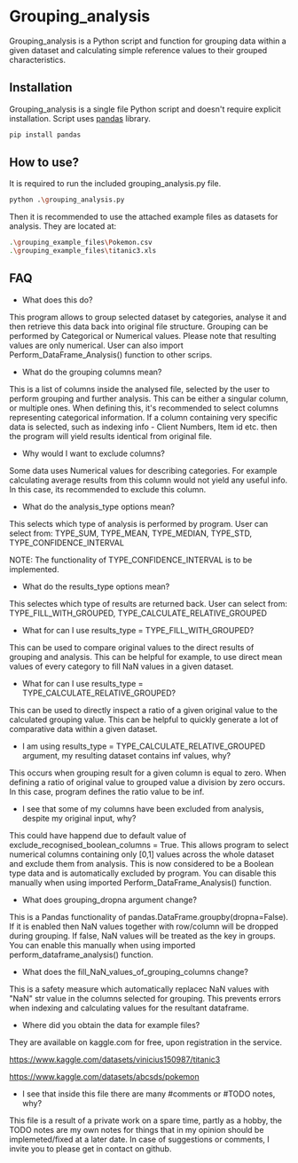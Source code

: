 # Grouping_analysis

Grouping_analysis is a Python script and function for grouping data within a given dataset and calculating simple reference values to their grouped characteristics.

## Installation

Grouping_analysis is a single file Python script and doesn't require explicit installation. 
Script uses [pandas](https://pypi.org/project/pandas/) library.

```bash
pip install pandas
```

## How to use?

It is required to run the included grouping_analysis.py file.

```bash
python .\grouping_analysis.py
```

Then it is recommended to use the attached example files as datasets for analysis. They are located at:

```bash
.\grouping_example_files\Pokemon.csv
.\grouping_example_files\titanic3.xls
```

## FAQ

- What does this do?

This program allows to group selected dataset by categories, analyse it and then retrieve this data back into original file structure.
Grouping can be performed by Categorical or Numerical values. Please note that resulting values are only numerical.
User can also import Perform_DataFrame_Analysis() function to other scrips.

- What do the grouping columns mean?

This is a list of columns inside the analysed file, selected by the user to perform grouping and further analysis. This can be either a singular column, or multiple ones.
When defining this, it's recommended to select columns representing categorical information. 
If a column containing very specific data is selected, such as indexing info - Client Numbers, Item id etc. then the program will yield results identical from original file.

- Why would I want to exclude columns?

Some data uses Numerical values for describing categories. For example calculating average results from this column would not yield any useful info. 
In this case, its recommended to exclude this column.

- What do the analysis_type options mean?

This selects which type of analysis is performed by program. User can select from:
TYPE_SUM, TYPE_MEAN, TYPE_MEDIAN, TYPE_STD, TYPE_CONFIDENCE_INTERVAL

NOTE:
The functionality of TYPE_CONFIDENCE_INTERVAL is to be implemented.

- What do the results_type options mean?

This selectes which type of results are returned back. User can select from: 
TYPE_FILL_WITH_GROUPED, TYPE_CALCULATE_RELATIVE_GROUPED

- What for can I use results_type = TYPE_FILL_WITH_GROUPED?

This can be used to compare original values to the direct results of grouping and analysis.
This can be helpful for example, to use direct mean values of every category to fill NaN values in a given dataset.

- What for can I use results_type = TYPE_CALCULATE_RELATIVE_GROUPED?

This can be used to directly inspect a ratio of a given original value to the calculated grouping value.
This can be helpful to quickly generate a lot of comparative data within a given dataset.

- I am using results_type = TYPE_CALCULATE_RELATIVE_GROUPED argument, my resulting dataset contains inf values, why?

This occurs when grouping result for a given column is equal to zero. When defining a ratio of original value to grouped value a division by zero occurs.
In this case, program defines the ratio value to be inf.

- I see that some of my columns have been excluded from analysis, despite my original input, why?

This could have happend due to default value of exclude_recognised_boolean_columns = True. This allows program to select numerical columns containing only [0,1] values across the whole dataset and exclude them from analysis.
This is now considered to be a Boolean type data and is automatically excluded by program.
You can disable this manually when using imported Perform_DataFrame_Analysis() function.

- What does grouping_dropna argument change?

This is a Pandas functionality of pandas.DataFrame.groupby(dropna=False).
If it is enabled then NaN values together with row/column will be dropped during grouping. If false, NaN values will be treated as the key in groups.
You can enable this manually when using imported perform_dataframe_analysis() function.

- What does the fill_NaN_values_of_grouping_columns change?

This is a safety measure which automatically replacec NaN values with "NaN" str value in the columns selected for grouping. This prevents errors when indexing and calculating values for the resultant dataframe.

- Where did you obtain the data for example files?

They are available on kaggle.com for free, upon registration in the service.

https://www.kaggle.com/datasets/vinicius150987/titanic3

https://www.kaggle.com/datasets/abcsds/pokemon

- I see that inside this file there are many #comments or #TODO notes, why?

This file is a result of a private work on a spare time, partly as a hobby, the TODO notes are my own notes for things that in my opinion should be implemeted/fixed at a later date.
In case of suggestions or comments, I invite you to please get in contact on github.
